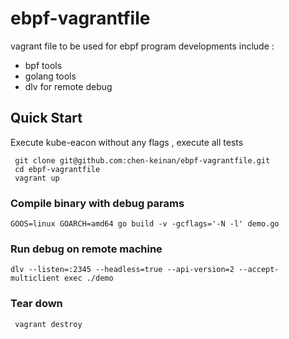 # ebpf-vagrantfile

vagrant file to be used for ebpf program developments include :
- bpf tools 
- golang tools
- dlv for remote debug

## Quick Start

Execute kube-eacon without any flags , execute all tests 
```
 git clone git@github.com:chen-keinan/ebpf-vagrantfile.git
 cd ebpf-vagrantfile
 vagrant up

```


### Compile binary with debug params
```
GOOS=linux GOARCH=amd64 go build -v -gcflags='-N -l' demo.go
```
### Run debug on remote machine
```
dlv --listen=:2345 --headless=true --api-version=2 --accept-multiclient exec ./demo
```

### Tear down
```
 vagrant destroy

```

